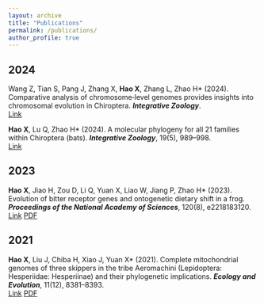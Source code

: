 ```yaml
---
layout: archive
title: "Publications"
permalink: /publications/
author_profile: true
---
```



## 2024
Wang Z, Tian S, Pang J, Zhang X, **Hao X**, Zhang L, Zhao H* (2024). Comparative analysis of chromosome‐level genomes provides insights into chromosomal evolution in Chiroptera. _**Integrative Zoology**_.  
[Link](https://doi.org/10.1111/1749-4877.12915)

**Hao X**, Lu Q, Zhao H* (2024). A molecular phylogeny for all 21 families within Chiroptera (bats). _**Integrative Zoology**_, 19(5), 989–998.  
[Link](https://doi.org/10.1111/1749-4877.12772)


## 2023
**Hao X**, Jiao H, Zou D, Li Q, Yuan X, Liao W, Jiang P, Zhao H* (2023). Evolution of bitter receptor genes and ontogenetic dietary shift in a frog. _**Proceedings of the National Academy of Sciences**_, 120(8), e2218183120.  
[Link](https://www.pnas.org/doi/full/10.1073/pnas.2218183120) [PDF](/files/Hao_2023_PNAS.pdf)  


## 2021
**Hao X**, Liu J, Chiba H, Xiao J, Yuan X* (2021). Complete mitochondrial genomes of three skippers in the tribe Aeromachini (Lepidoptera: Hesperiidae: Hesperiinae) and their phylogenetic implications. _**Ecology and Evolution**_, 11(12), 8381–8393.  
[Link](https://doi.org/10.1002/ece3.7666) [PDF](/files/Hao_2021_EcE.pdf)
